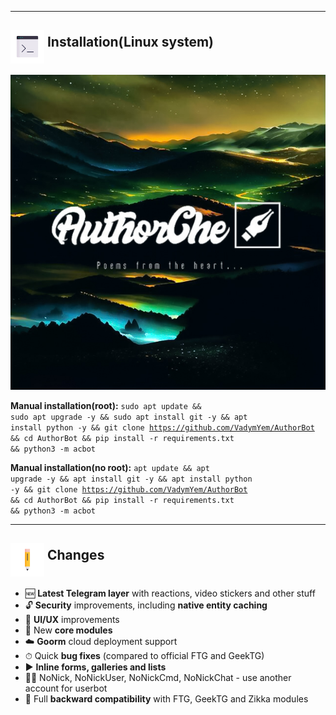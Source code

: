 <hr>
<h2><img src="https://github.com/VadymYem/AuthorBot/blob/main/assets/1326-command-window-line-flat.webp" height="54" align="middle"> Installation(<b>Linux system</b>)</h2>
<img src="https://github.com/VadymYem/AuthorBot/blob/main/assets/logo_1.jpg">

<b>Manual installation(root):</b>
<code>sudo apt update && sudo apt upgrade -y && sudo apt install git -y && apt install python -y && git clone https://github.com/VadymYem/AuthorBot && cd AuthorBot && pip install -r requirements.txt && python3 -m acbot</code>


<b>Manual installation(no root):</b>
<code>apt update && apt upgrade -y && apt install git -y && apt install python -y && git clone https://github.com/VadymYem/AuthorBot && cd AuthorBot && pip install -r requirements.txt && python3 -m acbot</code>

<hr>
<h2><img src = "https://github.com/VadymYem/AuthorBot/blob/main/assets/35-edit-flat.webp" height="54" align="middle"> Changes</h2>

<ul>
	<li>🆕 <b>Latest Telegram layer</b> with reactions, video stickers and other stuff</li>
	<li>🔓 <b>Security</b> improvements, including <b>native entity caching</b></li>
	<li>🎨 <b>UI/UX</b> improvements</li>
	<li>📼 New <b>core modules</b></li>
	<li>☁️ <b>Goorm</b> cloud deployment support</li>
	<li>⏱ Quick <b>bug fixes</b> (compared to official FTG and GeekTG)</li>
	<li>▶️ <b>Inline forms, galleries and lists</b></li>
	<li>👨‍👦 NoNick, NoNickUser, NoNickCmd, NoNickChat - use another account for userbot</li>
	<li>🔁 Full <b>backward compatibility</b> with FTG, GeekTG and Zikka modules</li>
	
		
</ul>



